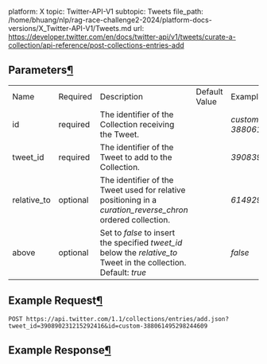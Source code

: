 platform: X
topic: Twitter-API-V1
subtopic: Tweets
file_path: /home/bhuang/nlp/rag-race-challenge2-2024/platform-docs-versions/X_Twitter-API-V1/Tweets.md
url: https://developer.twitter.com/en/docs/twitter-api/v1/tweets/curate-a-collection/api-reference/post-collections-entries-add

## Parameters[¶](#parameters "Permalink to this headline")

|     |     |     |     |     |
| --- | --- | --- | --- | --- |
| Name | Required | Description | Default Value | Example |
| id  | required | The identifier of the Collection receiving the Tweet. |     | _custom-388061495298244609_ |
| tweet\_id | required | The identifier of the Tweet to add to the Collection. |     | _390839888012382208_ |
| relative\_to | optional | The identifier of the Tweet used for relative positioning in a _curation\_reverse\_chron_ ordered collection. |     | _614929127313965056_ |
| above | optional | Set to _false_ to insert the specified _tweet\_id_ below the _relative\_to_ Tweet in the collection. Default: _true_ |     | _false_ |

## Example Request[¶](#example-request "Permalink to this headline")

`POST https://api.twitter.com/1.1/collections/entries/add.json?tweet_id=390890231215292416&id=custom-388061495298244609`

## Example Response[¶](#example-response "Permalink to this headline")